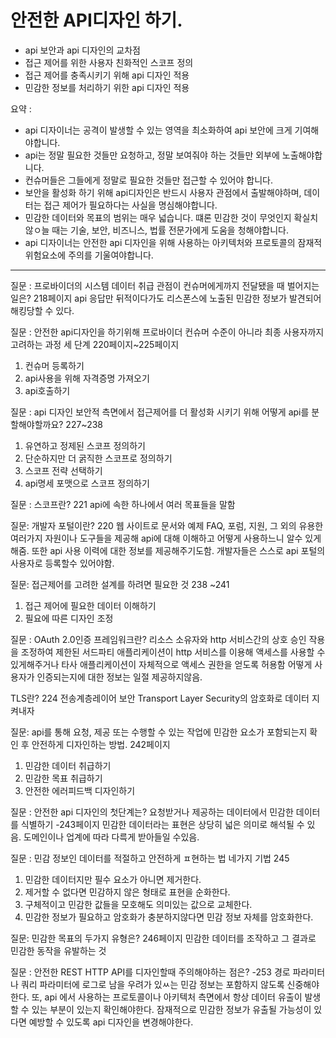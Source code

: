 # 안전한 API디자인 하기.

- api 보안과 api 디자인의 교차점
- 접근 제어를 위한 사용자 친화적인 스코프 정의
- 접근 제어를 충족시키기 위해 api 디자인 적용
- 민감한 정보를 처리하기 위한 api 디자인 적용

요약 : 
- api 디자이너는 공격이 발생할 수 있는 영역을 최소화하여 api 보안에 크게 기여해야합니다.
- api는 정말  필요한 것들만 요청하고, 정말 보여줘야 하는 것들만 외부에 노출해야합니다.
- 컨슈머들은 그들에게 정말로 필요한 것들만 접근할 수 있어야 합니다.
- 보안을 활성화 하기 위해 api디자인은 반드시 사용자 관점에서 출발해야하며, 데이터는 접근 제어가 필요하다는 사실을 명심해야합니다.
- 민감한 데이터와 목표의 범위는 매우 넓습니다. 떄론 민감한 것이 무엇인지 확실치 않ㅇ늘 때는 기술, 보안, 비즈니스, 법률 전문가에게 도움을 청해야합니다.
- api 디자이너는 안전한 api 디자인을 위해 사용하는 아키텍처와 프로토콜의 잠재적 위험요소에 주의를 기울여야합니다.


---


질문 : 프로바이더의 시스템 데이터 취급 관점이 컨슈머에게까지 전달됐을 때 벌어지는일은? 218페이지
api 응답만 뒤적이다가도 리스폰스에 노출된 민감한 정보가 발견되어 해킹당할 수 있다.

질문 : 안전한 api디자인을 하기위해 프로바이더 컨슈머 수준이 아니라 최종 사용자까지 고려하는 과정 세 단계 220페이지~225페이지

1. 컨슈머 등록하기
2. api사용을 위해 자격증명 가져오기
3. api호출하기


질문 : api 디자인 보안적 측면에서 접근제어를 더 활성화 시키기 위해 어떻게 api를 분할해야할까요?
227~238

1. 유연하고 정제된 스코프 정의하기
2. 단순하지만 더 굵직한 스코프로 정의하기
3. 스코프 전략 선택하기
4. api명세 포맷으로 스코프 정의하기

질문 : 스코프란? 221
api에 속한 하나에서 여러 목표들을 말함

질문: 개발자 포털이란? 220
웹 사이트로 문서와 예제 FAQ, 포럼, 지원, 그 외의 유용한 여러가지 자원이나 도구들을 제공해 api에 대해 이해하고 어떻게 사용하느니 알수 있게해줌. 또한 api 사용 이력에 대한 정보를 제공해주기도함.
개발자들은 스스로 api 포털의 사용자로 등록할수 있어야함.


질문: 접근제어를 고려한 설계를 하려면 필요한 것
238 ~241
1. 접근 제어에 필요한 데이터 이해하기
2. 필요에 따른 디자인 조정

질문 : OAuth 2.0인증 프레임워크란?
리소스 소유자와 http 서비스간의 상호 승인 작용을 조정하여 제한된 서드파티 애플리케이션이 http 서비스를 이용해 액세스를 사용할 수 있게해주거나 타사 애플리케이션이 자체적으로 액세스 권한을 얻도록 허용함
어떻게 사용자가 인증되는지에 대한 정보는 일절 제공하지않음.

TLS란? 224
전송계층레이어 보안
Transport Layer Security의 암호화로 데이터 지켜내자

질문: api를 통해 요청, 제공 또는 수행할 수 있는 작업에 민감한 요소가 포함되는지 확인 후 안전하게 디자인하는 방법.
242페이지

1. 민감한 데이터 취급하기
2. 민감한 목표 취급하기
3. 안전한 에러피드백 디자인하기

질문 : 안전한 api 디자인의 첫단계는? 요청받거나 제공하는 데이터에서 민감한 데이터를 식별하기 -243페이지
민감한 데이터라는 표현은 상당히 넓은 의미로 해석될 수 있음. 도메인이나  업계에 따라 다륵게 받아들일 수있음.

질문 : 민감 정보인 데이터를 적절하고 안전하게 ㅍ현하는 법 네가지 기법 245
1. 민감한 데이터지만 필수 요소가 아니면 제거한다.
2. 제거할 수 없다면 민감하지 않은 형태로 표현을 순화한다.
3. 구체적이고 민감한 값들을 모호해도 의미있는 값으로 교체한다.
4. 민감한 정보가 필요하고 암호화가 충분하지않다면 민감 정보 자체를 암호화한다.

질문: 민감한 목표의 두가지 유형은? 246페이지
민감한 데이터를 조작하고 그 결과로 민감한 동작을 유발하는 것


질문 : 안전한 REST HTTP API를 디자인할때 주의해야하는 점은? -253
경로 파라미터나 쿼리 파라미터에 로그로 남을 우려가 있ㅆ는 민감 정보는 포함하지 않도록 신중해야한다.
또, api 에서 사용하는 프로토콜이나 아키텍처 측면에서 항상 데이터 유출이 발생할 수 있는 부분이 있는지 확인해야한다.
잠재적으로 민감한 정보가 유출될 가능성이 있다면 예방할 수 있도록 api 디자인을 변경해야한다.